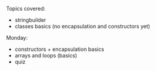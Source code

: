 Topics covered:
- stringbuilder
- classes basics (no encapsulation and constructors yet)

Monday:
- constructors + encapsulation basics
- arrays and loops (basics)
- quiz